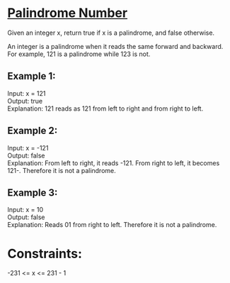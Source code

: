 <h1><a href="https://leetcode.com/problems/palindrome-number/description/">Palindrome Number</a></h1>

Given an integer x, return true if x is a palindrome, and false otherwise.  

An integer is a palindrome when it reads the same forward and backward.  
For example, 121 is a palindrome while 123 is not.  
   
## Example 1:   
Input: x = 121  
Output: true  
Explanation: 121 reads as 121 from left to right and from right to left.  

## Example 2:  
Input: x = -121   
Output: false   
Explanation: From left to right, it reads -121. From right to left, it becomes 121-. Therefore it is not a palindrome.   
         
## Example 3:     
Input: x = 10   
Output: false   
Explanation: Reads 01 from right to left. Therefore it is not a palindrome.    
    
# Constraints:    
-231 <= x <= 231 - 1  
